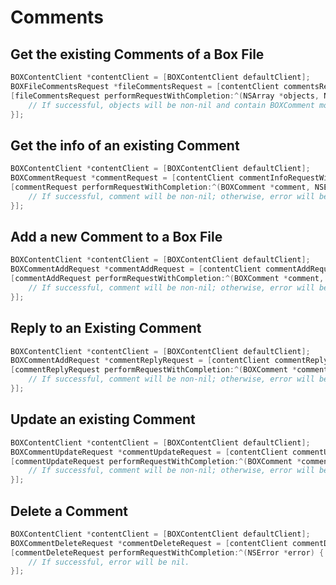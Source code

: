 Comments
========

Get the existing Comments of a Box File
---------------------------------------
```objectivec
BOXContentClient *contentClient = [BOXContentClient defaultClient];
BOXFileCommentsRequest *fileCommentsRequest = [contentClient commentsRequestForFileWithID:@"file-id"];
[fileCommentsRequest performRequestWithCompletion:^(NSArray *objects, NSError *error) {
	// If successful, objects will be non-nil and contain BOXComment model objects; otherwise, error will be non-nil.
}];
```

Get the info of an existing Comment
-----------------------------------
```objectivec
BOXContentClient *contentClient = [BOXContentClient defaultClient];
BOXCommentRequest *commentRequest = [contentClient commentInfoRequestWithID:@"comment-id"];
[commentRequest performRequestWithCompletion:^(BOXComment *comment, NSError *error) {
	// If successful, comment will be non-nil; otherwise, error will be non-nil.
}];
```

Add a new Comment to a Box File
-------------------------------
```objectivec
BOXContentClient *contentClient = [BOXContentClient defaultClient];
BOXCommentAddRequest *commentAddRequest = [contentClient commentAddRequestForFileWithID:@"file-id" message:@"Comment message"];
[commentAddRequest performRequestWithCompletion:^(BOXComment *comment, NSError *error) {
	// If successful, comment will be non-nil; otherwise, error will be non-nil.
}];
```

Reply to an Existing Comment
----------------------------
```objectivec
BOXContentClient *contentClient = [BOXContentClient defaultClient];
BOXCommentAddRequest *commentReplyRequest = [contentClient commentReplyRequestToCommentWithID:@"comment-id" message:@"Comment message"];
[commentReplyRequest performRequestWithCompletion:^(BOXComment *comment, NSError *error) {
	// If successful, comment will be non-nil; otherwise, error will be non-nil.
}];
```

Update an existing Comment
--------------------------
```objectivec
BOXContentClient *contentClient = [BOXContentClient defaultClient];
BOXCommentUpdateRequest *commentUpdateRequest = [contentClient commentUpdateRequestWithID:@"comment-id" newMessage:@"Updated message"];
[commentUpdateRequest performRequestWithCompletion:^(BOXComment *comment, NSError *error) {
	// If successful, comment will be non-nil; otherwise, error will be non-nil.
}];
```

Delete a Comment
----------------
```objectivec
BOXContentClient *contentClient = [BOXContentClient defaultClient];
BOXCommentDeleteRequest *commentDeleteRequest = [contentClient commentDeleteRequestWithID:@"comment-id"];
[commentDeleteRequest performRequestWithCompletion:^(NSError *error) {
	// If successful, error will be nil.
}];
```
